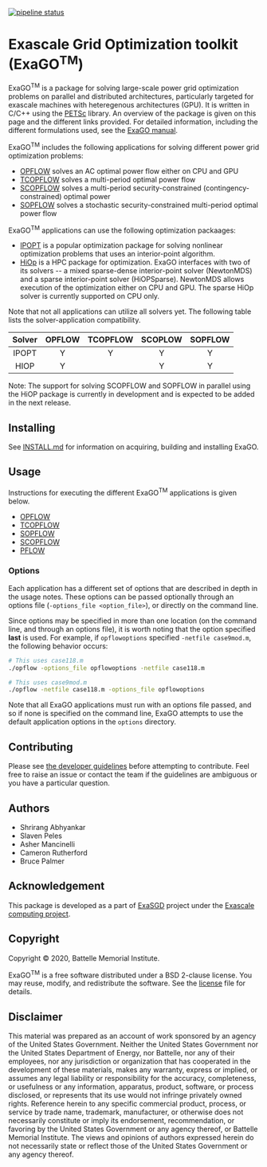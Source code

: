 [![pipeline status](https://gitlab.pnnl.gov/exasgd/frameworks/exago/badges/master/pipeline.svg)](https://gitlab.pnnl.gov/exasgd/frameworks/exago/-/commits/master)

# <b>Exa</b>scale <b>G</b>rid <b>O</b>ptimization toolkit (ExaGO<sup>TM</sup>)
ExaGO<sup>TM</sup> is a package for solving large-scale power grid optimization problems on parallel and distributed architectures, particularly targeted for exascale machines with heteregenous architectures (GPU). It is written in C/C++ using the [PETSc](https://www.mcs.anl.gov/petsc/) library. An overview of the package is given on this page and the different links provided. For detailed information, including the different formulations used, see the [ExaGO manual](docs/manual/manual.pdf). 

ExaGO<sup>TM</sup> includes the following applications for solving different power grid optimization problems:

- [OPFLOW](docs/web/opflow.md) solves an AC optimal power flow either on CPU and GPU
- [TCOPFLOW](docs/web/tcopflow.md) solves a multi-period optimal power flow
- [SCOPFLOW](docs/web/scopflow.md) solves a multi-period security-constrained (contingency-constrained) optimal power
- [SOPFLOW](docs/web/sopflow.md) solves a stochastic security-constrained multi-period optimal power flow

ExaGO<sup>TM</sup> applications can use the following optimization packaages:

- [IPOPT](https://github.com/coin-or/Ipopt) is a popular optimization package for solving nonlinear optimization problems that uses an interior-point algorithm.
- [HiOp](https://github.com/LLNL/hiop) is a HPC package for optimization. ExaGO interfaces with two of its solvers -- a mixed sparse-dense interior-point solver (NewtonMDS) and a sparse interior-point solver (HiOPSparse). NewtonMDS  allows execution of the optimization either on CPU and GPU. The sparse HiOp solver is currently supported on CPU only.

Note that not all applications can utilize all solvers yet. The following table lists the solver-application compatibility.

|  Solver    | OPFLOW  | TCOPFLOW | SCOPLOW | SOPFLOW |
|:------:|:---------:|:-----:|:-------:|:-------:|
| IPOPT      | Y         |  Y     | Y       | Y       | 
| HIOP       | Y          |       |   Y      |  Y       |

Note: The support for solving SCOPFLOW and SOPFLOW in parallel using the HiOP package is currently in development and is expected to be added in the next release.

## Installing

See [INSTALL.md](./INSTALL.md) for information on acquiring, building and installing ExaGO.

## Usage
Instructions for executing the different ExaGO<sup>TM</sup> applications is given below.
- [OPFLOW](docs/web/opflow.md)
- [TCOPFLOW](docs/web/tcopflow.md)
- [SOPFLOW](docs/web/sopflow.md)
- [SCOPFLOW](docs/web/scopflow.md)
- [PFLOW](docs/web/pflow.md)

### Options

Each application has a different set of options that are described in depth in the usage notes. These options can be passed optionally through an options file (`-options_file <option_file>`), or directly on the command line.

Since options may be specified in more than one location (on the command line, and through an options file), it is worth noting that the option specified **last** is used. For example, if `opflowoptions` specified `-netfile case9mod.m`, the following behavior occurs:

```bash
# This uses case118.m
./opflow -options_file opflowoptions -netfile case118.m

# This uses case9mod.m
./opflow -netfile case118.m -options_file opflowoptions
```

Note that all ExaGO applications must run with an options file passed, and so if none is specified on the command line, ExaGO attempts to use the default application options in the `options` directory. 

## Contributing

Please see [the developer guidelines](docs/DeveloperGuidelines.md) before attempting to contribute.
Feel free to raise an issue or contact the team if the guidelines are ambiguous or you have a particular question.

## Authors
- Shrirang Abhyankar
- Slaven Peles
- Asher Mancinelli
- Cameron Rutherford
- Bruce Palmer

## Acknowledgement
This package is developed as a part of [ExaSGD](https://www.exascaleproject.org/research-project/exasgd/) project under the [Exascale computing project](https://www.exascaleproject.org/).

## Copyright
Copyright &copy; 2020, Battelle Memorial Institute.

ExaGO<sup>TM</sup> is a free software distributed under a BSD 2-clause license. You may reuse, modify, and redistribute the software. See the [license](LICENSE) file for details.


## Disclaimer
This material was prepared as an account of work sponsored by an agency of the United States Government.  Neither the United States Government nor the United States Department of Energy, nor Battelle, nor any of their employees, nor any jurisdiction or organization that has cooperated in the development of these materials, makes any warranty, express or implied, or assumes any legal liability or responsibility for the accuracy, completeness, or usefulness or any information, apparatus, product, software, or process disclosed, or represents that its use would not infringe privately owned rights.
Reference herein to any specific commercial product, process, or service by trade name, trademark, manufacturer, or otherwise does not necessarily constitute or imply its endorsement, recommendation, or favoring by the United States Government or any agency thereof, or Battelle Memorial Institute. The views and opinions of authors expressed herein do not necessarily state or reflect those of the United States Government or any agency thereof.
